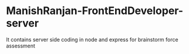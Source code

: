# ManishRanjan-FrontEndDeveloper-server
It contains server side coding in node and express for brainstorm force assessment
